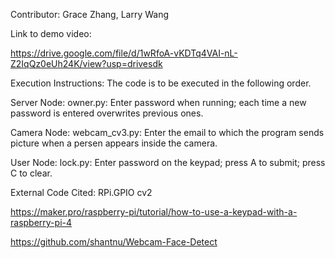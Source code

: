 Contributor: Grace Zhang, Larry Wang

Link to demo video: 

https://drive.google.com/file/d/1wRfoA-vKDTq4VAI-nL-Z2IqQz0eUh24K/view?usp=drivesdk

Execution Instructions: The code is to be executed in the following order.

Server Node:
owner.py: Enter password when running; each time a new password is entered overwrites previous ones.

Camera Node:
webcam_cv3.py: Enter the email to which the program sends picture when a persen appears inside the camera.

User Node:
lock.py: Enter password on the keypad; press A to submit; press C to clear.

External Code Cited:
RPi.GPIO
cv2

https://maker.pro/raspberry-pi/tutorial/how-to-use-a-keypad-with-a-raspberry-pi-4

https://github.com/shantnu/Webcam-Face-Detect
